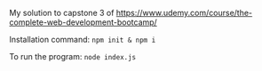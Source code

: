 My solution to capstone 3 of https://www.udemy.com/course/the-complete-web-development-bootcamp/

Installation command:
`npm init & npm i`

To run the program:
`node index.js`